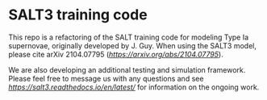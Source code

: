 SALT3 training code
===================

This repo is a refactoring of the SALT training code
for modeling Type Ia supernovae, originally developed by J. Guy.
When using the SALT3 model, please cite arXiv 2104.07795 (<em>https://arxiv.org/abs/2104.07795</em>).

We are also developing an additional testing and simulation framework.
Please feel free to message us with any questions and see
<em>https://salt3.readthedocs.io/en/latest/</em> for
information on the ongoing work.
